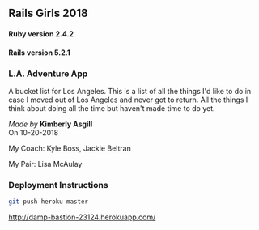 ## Rails Girls 2018

#### Ruby version 2.4.2
#### Rails version 5.2.1

### L.A. Adventure App

A bucket list for Los Angeles. This is a list of all the things I'd like to do in case I moved out of Los Angeles and never got to return. All the things I think about doing all the time but haven't made time to do yet.

*Made by* **Kimberly Asgill**  
On 10-20-2018  

My Coach: Kyle Boss, Jackie Beltran

My Pair: Lisa McAulay

### Deployment Instructions

```bash
git push heroku master
```
http://damp-bastion-23124.herokuapp.com/
